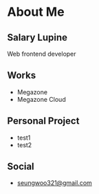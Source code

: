 # About Me

## Salary Lupine
 Web frontend developer

## Works

- Megazone 
- Megazone Cloud

## Personal Project
 - test1
 - test2

 ## Social
- seungwoo321@gmail.com 

